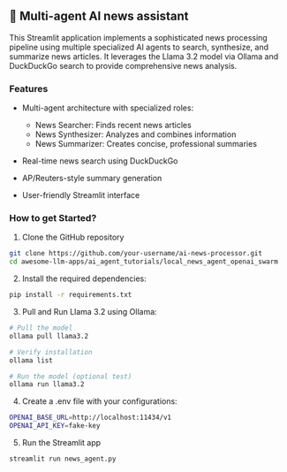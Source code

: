 ## 📰 Multi-agent AI news assistant
This Streamlit application implements a sophisticated news processing pipeline using multiple specialized AI agents to search, synthesize, and summarize news articles. It leverages the Llama 3.2 model via Ollama and DuckDuckGo search to provide comprehensive news analysis.


### Features
- Multi-agent architecture with specialized roles:
    - News Searcher: Finds recent news articles
    - News Synthesizer: Analyzes and combines information
    - News Summarizer: Creates concise, professional summaries

- Real-time news search using DuckDuckGo
- AP/Reuters-style summary generation
- User-friendly Streamlit interface


### How to get Started?

1. Clone the GitHub repository
```bash
git clone https://github.com/your-username/ai-news-processor.git
cd awesome-llm-apps/ai_agent_tutorials/local_news_agent_openai_swarm
```

2. Install the required dependencies:

```bash
pip install -r requirements.txt
```

3. Pull and Run Llama 3.2 using Ollama:

```bash
# Pull the model
ollama pull llama3.2

# Verify installation
ollama list

# Run the model (optional test)
ollama run llama3.2
```

4. Create a .env file with your configurations:
```bash
OPENAI_BASE_URL=http://localhost:11434/v1
OPENAI_API_KEY=fake-key 
```
5. Run the Streamlit app
```bash
streamlit run news_agent.py
```
